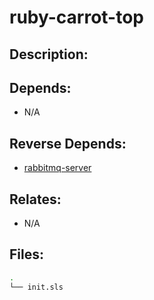 # ruby-carrot-top

## Description:



## Depends:

  -  N/A

## Reverse Depends:

  -  [rabbitmq-server](/salt/rabbitmq-server)

## Relates:

  -  N/A

## Files:

```bash
.
└── init.sls
```
